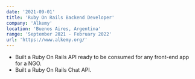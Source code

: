 ```yaml
---
date: '2021-09-01'
title: 'Ruby On Rails Backend Developer'
company: 'Alkemy'
location: 'Buenos Aires, Argentina'
range: 'September 2021 - February 2022'
url: 'https://www.alkemy.org/'
---
```


- Built a Ruby On Rails API ready to be consumed for any front-end app for a NGO.
- Built a Ruby On Rails Chat API.
